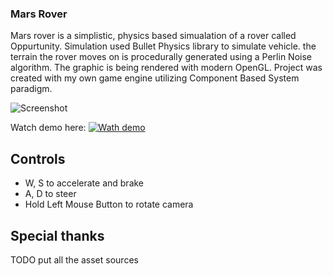 ### Mars Rover
Mars rover is a simplistic, physics based simualation of a rover called Oppurtunity. Simulation used Bullet Physics library to simulate vehicle. the terrain the rover moves on is procedurally generated using a Perlin Noise algorithm. The graphic is being rendered with modern OpenGL. Project was created with my own game engine utilizing Component Based System paradigm.

![Screenshot](Photo1.png?raw=true "Mars Rover")

Watch demo here:
[![Wath demo](Thumbnail.jpg)](https://www.youtube.com/watch?v=j06aF7a2f5Y)

## Controls
* W, S to accelerate and brake
* A, D to steer
* Hold Left Mouse Button to rotate camera

## Special thanks
TODO put all the asset sources
